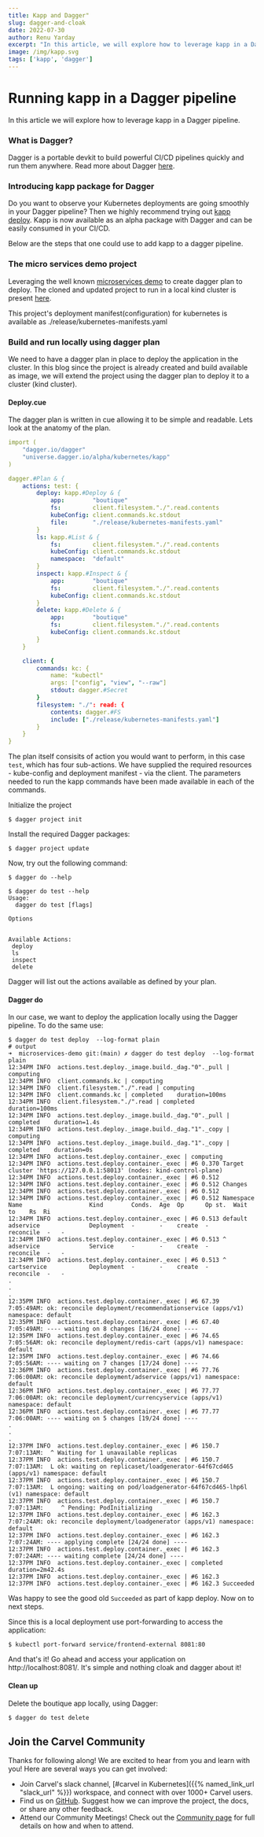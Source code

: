 ```yaml
---
title: Kapp and Dagger"
slug: dagger-and-cloak
date: 2022-07-30
author: Renu Yarday
excerpt: "In this article, we will explore how to leverage kapp in a Dagger pipeline."
image: /img/kapp.svg
tags: ['kapp', 'dagger']
---
```


# Running kapp in a Dagger pipeline

In this article we will explore how to leverage kapp in a Dagger pipeline.

### What is Dagger?
Dagger is a portable devkit to build powerful CI/CD pipelines quickly and run them anywhere. Read more about Dagger [here](https://dagger.io/).

### Introducing kapp package for Dagger
Do you want to observe your Kubernetes deployments are going smoothly in your Dagger pipeline? Then we highly recommend trying out [kapp deploy](https://github.com/dagger/dagger/tree/main/pkg/universe.dagger.io/alpha/kubernetes/kapp). Kapp is now available as an alpha package with Dagger and can be easily consumed in your CI/CD. 

Below are the steps that one could use to add kapp to a dagger pipeline.

### The micro services demo project
Leveraging the well known [microservices demo](https://github.com/GoogleCloudPlatform/microservices-demo) to create dagger plan to deploy. The cloned and updated project to run in a local kind cluster is present [here](https://github.com/renuy/microservices-demo).

This project's deployment manifest(configuration) for kubernetes is available as ./release/kubernetes-manifests.yaml

### Build and run locally using dagger plan
We need to have a dagger plan in place to deploy the application in the cluster. In this blog since the project is already created and build available as image, we will extend the project using the dagger plan to deploy it to a cluster (kind cluster).

#### Deploy.cue
The dagger plan is written in cue allowing it to be simple and readable. Lets look at the anatomy of the plan.

``` yaml
import (
	"dagger.io/dagger"
    "universe.dagger.io/alpha/kubernetes/kapp"
)

dagger.#Plan & {
	actions: test: {
		deploy: kapp.#Deploy & {
			app:        "boutique"
			fs:         client.filesystem."./".read.contents
			kubeConfig: client.commands.kc.stdout
			file:       "./release/kubernetes-manifests.yaml"
		}
		ls: kapp.#List & {
			fs:         client.filesystem."./".read.contents
			kubeConfig: client.commands.kc.stdout
			namespace:  "default"
		}
		inspect: kapp.#Inspect & {
			app:        "boutique"
			fs:         client.filesystem."./".read.contents
			kubeConfig: client.commands.kc.stdout
		}
		delete: kapp.#Delete & {
			app:        "boutique"
			fs:         client.filesystem."./".read.contents
			kubeConfig: client.commands.kc.stdout
		}
	}

	client: {
		commands: kc: {
			name: "kubectl"
			args: ["config", "view", "--raw"]
			stdout: dagger.#Secret
		}
		filesystem: "./": read: {
			contents: dagger.#FS
			include: ["./release/kubernetes-manifests.yaml"]
		}
	}
}

```

The plan itself consisits of action you would want to perform, in this case `test`, which has four sub-actions. 
We have supplied the required resources - kube-config and deployment manifest - via the client. 
The parameters needed to run the kapp commands have been made available in each of the commands.

Initialize the project
```
$ dagger project init
```
Install the required Dagger packages:
```
$ dagger project update
```
Now, try out the following command:
```
$ dagger do --help

$ dagger do test --help
Usage: 
  dagger do test [flags]

Options


Available Actions:
 deploy  
 ls      
 inspect 
 delete  

```
Dagger will list out the actions available as defined by your plan. 

#### Dagger do
In our case, we want to deploy the application locally using the Dagger pipeline. To do the same use:

``` 
$ dagger do test deploy  --log-format plain
# output
➜  microservices-demo git:(main) ✗ dagger do test deploy  --log-format plain
12:34PM INFO  actions.test.deploy._image.build._dag."0"._pull | computing
12:34PM INFO  client.commands.kc | computing
12:34PM INFO  client.filesystem."./".read | computing
12:34PM INFO  client.commands.kc | completed    duration=100ms
12:34PM INFO  client.filesystem."./".read | completed    duration=100ms
12:34PM INFO  actions.test.deploy._image.build._dag."0"._pull | completed    duration=1.4s
12:34PM INFO  actions.test.deploy._image.build._dag."1"._copy | computing
12:34PM INFO  actions.test.deploy._image.build._dag."1"._copy | completed    duration=0s
12:34PM INFO  actions.test.deploy.container._exec | computing
12:34PM INFO  actions.test.deploy.container._exec | #6 0.370 Target cluster 'https://127.0.0.1:58013' (nodes: kind-control-plane)
12:34PM INFO  actions.test.deploy.container._exec | #6 0.512
12:34PM INFO  actions.test.deploy.container._exec | #6 0.512 Changes
12:34PM INFO  actions.test.deploy.container._exec | #6 0.512
12:34PM INFO  actions.test.deploy.container._exec | #6 0.512 Namespace  Name                   Kind        Conds.  Age  Op      Op st.  Wait to    Rs  Ri
12:34PM INFO  actions.test.deploy.container._exec | #6 0.513 default    adservice              Deployment  -       -    create  -       reconcile  -   -
12:34PM INFO  actions.test.deploy.container._exec | #6 0.513 ^          adservice              Service     -       -    create  -       reconcile  -   -
12:34PM INFO  actions.test.deploy.container._exec | #6 0.513 ^          cartservice            Deployment  -       -    create  -       reconcile  -   -
.
.
.
12:35PM INFO  actions.test.deploy.container._exec | #6 67.39 7:05:49AM: ok: reconcile deployment/recommendationservice (apps/v1) namespace: default
12:35PM INFO  actions.test.deploy.container._exec | #6 67.40 7:05:49AM: ---- waiting on 8 changes [16/24 done] ----
12:35PM INFO  actions.test.deploy.container._exec | #6 74.65 7:05:56AM: ok: reconcile deployment/redis-cart (apps/v1) namespace: default
12:35PM INFO  actions.test.deploy.container._exec | #6 74.66 7:05:56AM: ---- waiting on 7 changes [17/24 done] ----
12:36PM INFO  actions.test.deploy.container._exec | #6 77.76 7:06:00AM: ok: reconcile deployment/adservice (apps/v1) namespace: default
12:36PM INFO  actions.test.deploy.container._exec | #6 77.77 7:06:00AM: ok: reconcile deployment/currencyservice (apps/v1) namespace: default
12:36PM INFO  actions.test.deploy.container._exec | #6 77.77 7:06:00AM: ---- waiting on 5 changes [19/24 done] ----
.
.
.
12:37PM INFO  actions.test.deploy.container._exec | #6 150.7 7:07:13AM:  ^ Waiting for 1 unavailable replicas
12:37PM INFO  actions.test.deploy.container._exec | #6 150.7 7:07:13AM:  L ok: waiting on replicaset/loadgenerator-64f67cd465 (apps/v1) namespace: default
12:37PM INFO  actions.test.deploy.container._exec | #6 150.7 7:07:13AM:  L ongoing: waiting on pod/loadgenerator-64f67cd465-lhp6l (v1) namespace: default
12:37PM INFO  actions.test.deploy.container._exec | #6 150.7 7:07:13AM:     ^ Pending: PodInitializing
12:37PM INFO  actions.test.deploy.container._exec | #6 162.3 7:07:24AM: ok: reconcile deployment/loadgenerator (apps/v1) namespace: default
12:37PM INFO  actions.test.deploy.container._exec | #6 162.3 7:07:24AM: ---- applying complete [24/24 done] ----
12:37PM INFO  actions.test.deploy.container._exec | #6 162.3 7:07:24AM: ---- waiting complete [24/24 done] ----
12:37PM INFO  actions.test.deploy.container._exec | completed    duration=2m42.4s
12:37PM INFO  actions.test.deploy.container._exec | #6 162.3
12:37PM INFO  actions.test.deploy.container._exec | #6 162.3 Succeeded
```
Was happy to see the good old `Succeeded` as part of kapp deploy. Now on to next steps.

Since this is a local deployment use port-forwarding to access the application:
```
$ kubectl port-forward service/frontend-external 8081:80
```

And that's it! Go ahead and access your application on http://localhost:8081/. It's simple and nothing cloak and dagger about it!

#### Clean up
Delete the boutique app locally, using Dagger:
```
$ dagger do test delete
```


## Join the Carvel Community

Thanks for following along! We are excited to hear from you and learn with you! Here are several ways you can get involved:

* Join Carvel's slack channel, [#carvel in Kubernetes]({{% named_link_url "slack_url" %}}) workspace, and connect with over 1000+ Carvel users.
* Find us on [GitHub](https://github.com/vmware-tanzu/carvel). Suggest how we can improve the project, the docs, or share any other feedback.
* Attend our Community Meetings! Check out the [Community page](/community/) for full details on how and when to attend.


